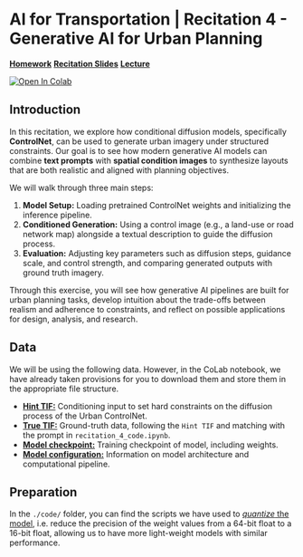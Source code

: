 # AI for Transportation | Recitation 4 - Generative AI for Urban Planning

[**Homework**](../../homeworks/homework_4.pdf)
[**Recitation Slides**](./recitation_4_slides.pdf)
[**Lecture**](../../lectures/lecture_4.md)

<a target="_blank" href="https://colab.research.google.com/github/jtl-transit/UAI-Transportation-2025/blob/main/recitations/recitation_4/recitation_4_code.ipynb">
  <img src="https://colab.research.google.com/assets/colab-badge.svg" alt="Open In Colab"/>
</a>

## Introduction

In this recitation, we explore how conditional diffusion models, specifically **ControlNet**, can be used to generate urban imagery under structured constraints. Our goal is to see how modern generative AI models can combine **text prompts** with **spatial condition images** to synthesize layouts that are both realistic and aligned with planning objectives.  

We will walk through three main steps:  

1. **Model Setup:** Loading pretrained ControlNet weights and initializing the inference pipeline.  
2. **Conditioned Generation:** Using a control image (e.g., a land-use or road network map) alongside a textual description to guide the diffusion process.  
3. **Evaluation:** Adjusting key parameters such as diffusion steps, guidance scale, and control strength, and comparing generated outputs with ground truth imagery.  

Through this exercise, you will see how generative AI pipelines are built for urban planning tasks, develop intuition about the trade-offs between realism and adherence to constraints, and reflect on possible applications for design, analysis, and research.  

## Data

We will be using the following data. However, in the CoLab notebook, we have already taken provisions for you to download them and store them in the appropriate file structure.

- [**Hint TIF:**](https://drive.google.com/open?id=1JYzXbUbhspfPB9B4IpSKjUXYSrH8Bq6Z&usp=drive_copy) Conditioning input to set hard constraints on the diffusion process of the Urban ControlNet.
- [**True TIF:**](https://drive.google.com/open?id=1xv3bfbdl9gtKDJ8XvS3m5zGi8Zn1-uAz&usp=drive_copy) Ground-truth data, following the `Hint TIF` and matching with the prompt in `recitation_4_code.ipynb`.
- [**Model checkpoint:**](https://drive.google.com/open?id=1hO409B3i3kOWAspsSIfof7FogSnk1RNX&usp=drive_copy) Training checkpoint of model, including weights.
- [**Model configuration:**](https://drive.google.com/open?id=1Fgb3Cofs6Mc9mNqXk1BW9Io5Iud2V8un&usp=drive_copy) Information on model architecture and computational pipeline.

## Preparation

In the `./code/` folder, you can find the scripts we have used to [*quantize* the model](https://huggingface.co/docs/optimum/en/concept_guides/quantization), i.e. reduce the precision of the weight values from a 64-bit float to a 16-bit float, allowing us to have more light-weight models with similar performance.
